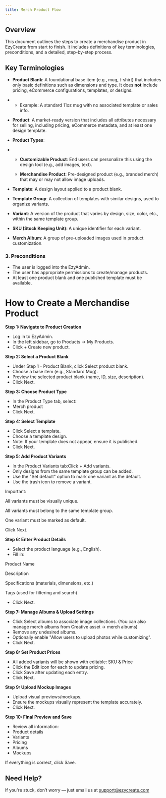```yaml
---
title: Merch Product Flow
---
```

## **Overview**

This document outlines the steps to create a merchandise product in EzyCreate from start to finish. It includes definitions of key terminologies, preconditions, and a detailed, step-by-step process.

##  **Key Terminologies**

* **Product Blank**: A foundational base item (e.g., mug, t-shirt) that includes only basic definitions such as dimensions and type. It does **not** include pricing, eCommerce configurations, templates, or designs.
* * Example: A standard 11oz mug with no associated template or sales info.


* **Product**: A market-ready version that includes all attributes necessary for selling, including pricing, eCommerce metadata, and at least one design template.


* **Product Types**:
* * **Customizable Product**: End users can personalize this using the design tool (e.g., add images, text).

  * **Merchandise Product**: Pre-designed product (e.g., branded merch) that may or may not allow image uploads.


* **Template**: A design layout applied to a product blank.


* **Template Group**: A collection of templates with similar designs, used to organize variants.


* **Variant**: A version of the product that varies by design, size, color, etc., within the same template group.


* **SKU (Stock Keeping Unit)**: A unique identifier for each variant.


* **Merch Album**: A group of pre-uploaded images used in product customization.



### **3. Preconditions**

* The user is logged into the EzyAdmin. 
* The user has appropriate permissions to create/manage products.
* At least one product blank and one published template must be available.

## 



# **How to Create a Merchandise Product**

**Step 1: Navigate to Product Creation**

* Log in to EzyAdmin.
* In the left sidebar, go to Products → My Products.
* Click + Create new product.

**Step 2: Select a Product Blank**

* Under Step 1 - Product Blank, click Select product blank.
* Choose a base item (e.g., Standard Mug).
* Preview the selected product blank (name, ID, size, description).
* Click Next.

**Step 3: Choose Product Type**

* In the Product Type tab, select:
* Merch product
* Click Next.

**Step 4: Select Template**

* Click Select a template.
* Choose a template design.
* Note: If your template does not appear, ensure it is published.
* Click Next.

**Step 5: Add Product Variants**

* In the Product Variants tab:Click + Add variants.
* Only designs from the same template group can be added.
* Use the "Set default" option to mark one variant as the default.
* Use the trash icon to remove a variant.

Important:

All variants must be visually unique.

All variants must belong to the same template group.

One variant must be marked as default.

Click Next.

**Step 6: Enter Product Details**

* Select the product language (e.g., English).
* Fill in:

Product Name

Description 

Specifications (materials, dimensions, etc.)

Tags (used for filtering and search)

* Click Next.

**Step 7: Manage Albums & Upload Settings**

* Click Select albums to associate image collections. (You can also manage merch albums from Creative asset → merch albums)
* Remove any undesired albums.
* Optionally enable "Allow users to upload photos while customizing".
* Click Next.

**Step 8: Set Product Prices**

* All added variants will be shown with editable: SKU & Price
* Click the Edit icon for each to update pricing.
* Click Save after updating each entry.
* Click Next.

**Step 9: Upload Mockup Images**

* Upload visual previews/mockups.
* Ensure the mockups visually represent the template accurately.
* Click Next.

**Step 10: Final Preview and Save**

* Review all information:
* Product details
* Variants
* Pricing
* Albums
* Mockups

If everything is correct, click Save.

## **Need Help?**

If you're stuck, don’t worry — just email us at support@ezycreate.com
